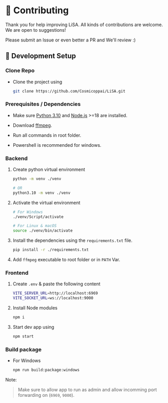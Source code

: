 # 🤝 Contributing

Thank you for help improving LiSA. All kinds of contributions are welcome. We are open to suggestions!

Please submit an Issue or even better a PR and We'll review :)

## 📖 Development Setup

### Clone Repo

-   Clone the project using

    ```bash
    git clone https://github.com/Cosmicoppai/LiSA.git
    ```

### Prerequisites / Dependencies

-   Make sure [Python 3.10](https://www.python.org/downloads/release/python-31011/) and [Node.js](https://nodejs.org/en/download/package-manager) >=18 are installed.

-   Download [ffmpeg](https://ffmpeg.org/download.html).

-   Run all commands in root folder.

-   Powershell is recommended for windows.

### Backend

1. Create python virtual environment

    ```bash
    python -m venv ./venv

    # OR
    python3.10 -m venv ./venv
    ```

2. Activate the virtual environment

    ```bash
    # For Windows
    ./venv/Script/activate

    # For Linux & macOS
    source ./venv/bin/activate
    ```

3. Install the dependencies using the `requirements.txt` file.

    ```bash
    pip install -r ./requirements.txt
    ```

4. Add `ffmpeg` executable to root folder or in `PATH` Var.

### Frontend

1. Create `.env` & paste the following content

    ```bash
    VITE_SERVER_URL=http://localhost:6969
    VITE_SOCKET_URL=ws://localhost:9000
    ```

2. Install Node modules

    ```bash
    npm i
    ```

3. Start dev app using
    ```bash
    npm start
    ```

### Build package

-   For Windows

    ```bash
    npm run build:package:windows
    ```

Note:

> Make sure to allow app to run as admin and allow incomming port forwarding on (`6969`, `9000`).
